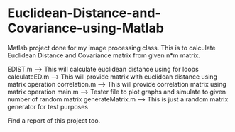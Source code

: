 # Euclidean-Distance-and-Covariance-using-Matlab
Matlab project done for my image processing class. This is to calculate Euclidean Distance and Covariance matrix from given n*m matrix.

EDIST.m --> This will calculate euclidean distance using for loops
calculateED.m --> This will provide matrix with euclidean distance using matrix operation
correlation.m --> This will provide correlation matrix using matrix operation
main.m --> Tester file to plot graphs and simulate to given number of random matrix
generateMatrix.m --> This is just a random matrix generator for test purposes

Find a report of this project too.
